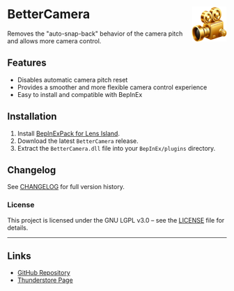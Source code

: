 # BetterCamera <img src="https://github.com/cali-magnum/lensisland-BetterCamera/raw/main/icon.png" align="right" width="80" />

Removes the "auto-snap-back" behavior of the camera pitch and allows more camera control.

## Features

- Disables automatic camera pitch reset
- Provides a smoother and more flexible camera control experience
- Easy to install and compatible with BepInEx

## Installation

1. Install [BepInExPack for Lens Island](https://thunderstore.io/c/lens-island/p/BepInEx/BepInExPack_LensIsland/).
2. Download the latest `BetterCamera` release.
3. Extract the `BetterCamera.dll` file into your `BepInEx/plugins` directory.

## Changelog

See [CHANGELOG](https://github.com/cali-magnum/lensisland-BetterCamera/blob/2a649c2dcc0acba60d0da9ac4f4ba3ca58a0e0fd/CHANGELOG.md) for full version history.

### License

This project is licensed under the GNU LGPL v3.0 – see the [LICENSE](https://raw.githubusercontent.com/cali-magnum/lensisland-BetterCamera/2a649c2dcc0acba60d0da9ac4f4ba3ca58a0e0fd/LICENSE) file for details.

---

## Links

- [GitHub Repository](https://github.com/cali-magnum/lensisland-BetterCamera)
- [Thunderstore Page](https://thunderstore.io/c/lens-island/p/cali_magnum/BetterCamera/)
